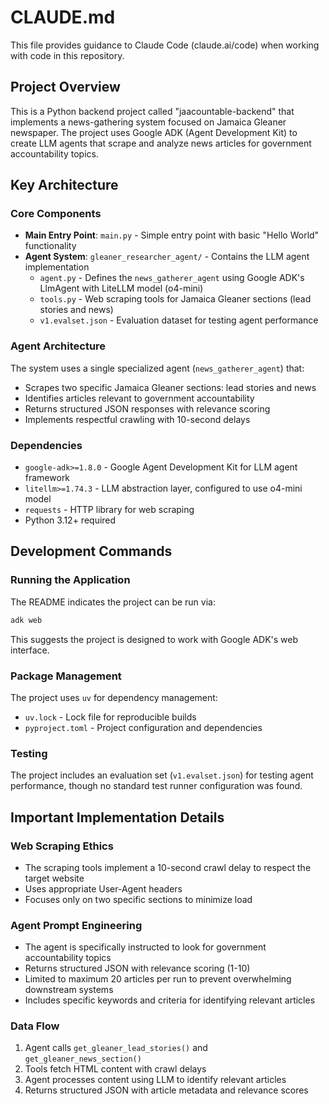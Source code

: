 # CLAUDE.md

This file provides guidance to Claude Code (claude.ai/code) when working with code in this repository.

## Project Overview

This is a Python backend project called "jaacountable-backend" that implements a news-gathering system focused on Jamaica Gleaner newspaper. The project uses Google ADK (Agent Development Kit) to create LLM agents that scrape and analyze news articles for government accountability topics.

## Key Architecture

### Core Components

- **Main Entry Point**: `main.py` - Simple entry point with basic "Hello World" functionality
- **Agent System**: `gleaner_researcher_agent/` - Contains the LLM agent implementation
  - `agent.py` - Defines the `news_gatherer_agent` using Google ADK's LlmAgent with LiteLLM model (o4-mini)
  - `tools.py` - Web scraping tools for Jamaica Gleaner sections (lead stories and news)
  - `v1.evalset.json` - Evaluation dataset for testing agent performance

### Agent Architecture

The system uses a single specialized agent (`news_gatherer_agent`) that:
- Scrapes two specific Jamaica Gleaner sections: lead stories and news
- Identifies articles relevant to government accountability
- Returns structured JSON responses with relevance scoring
- Implements respectful crawling with 10-second delays

### Dependencies

- `google-adk>=1.8.0` - Google Agent Development Kit for LLM agent framework
- `litellm>=1.74.3` - LLM abstraction layer, configured to use o4-mini model
- `requests` - HTTP library for web scraping
- Python 3.12+ required

## Development Commands

### Running the Application

The README indicates the project can be run via:
```bash
adk web
```

This suggests the project is designed to work with Google ADK's web interface.

### Package Management

The project uses `uv` for dependency management:
- `uv.lock` - Lock file for reproducible builds
- `pyproject.toml` - Project configuration and dependencies

### Testing

The project includes an evaluation set (`v1.evalset.json`) for testing agent performance, though no standard test runner configuration was found.

## Important Implementation Details

### Web Scraping Ethics
- The scraping tools implement a 10-second crawl delay to respect the target website
- Uses appropriate User-Agent headers
- Focuses only on two specific sections to minimize load

### Agent Prompt Engineering
- The agent is specifically instructed to look for government accountability topics
- Returns structured JSON with relevance scoring (1-10)
- Limited to maximum 20 articles per run to prevent overwhelming downstream systems
- Includes specific keywords and criteria for identifying relevant articles

### Data Flow
1. Agent calls `get_gleaner_lead_stories()` and `get_gleaner_news_section()`
2. Tools fetch HTML content with crawl delays
3. Agent processes content using LLM to identify relevant articles
4. Returns structured JSON with article metadata and relevance scores